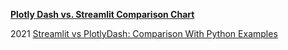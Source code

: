 **[Plotly Dash vs. Streamlit Comparison Chart](https://sourceforge.net/software/compare/Plotly-Dash-vs-Streamlit/)**

2021 [Streamlit vs PlotlyDash: Comparison With Python Examples](https://analyticsindiamag.com/streamlit-vs-plotlydash-comparison-with-python-examples/)                
